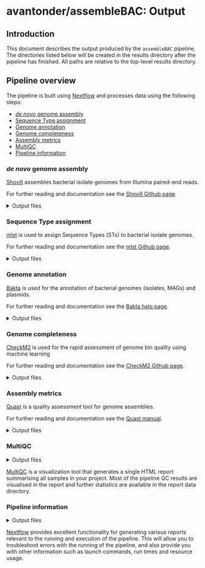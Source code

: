 # avantonder/assembleBAC: Output

## Introduction

This document describes the output produced by the `assembleBAC` pipeline. The directories listed below will be created in the results directory after the pipeline has finished. All paths are relative to the top-level results directory.

## Pipeline overview

The pipeline is built using [Nextflow](https://www.nextflow.io/) and processes data using the following steps:

* [*de novo* genome assembly](#de-novo-genome-assembly)
* [Sequence Type assignment](#sequence-type-assignment)
* [Genome annotation](#genome-annotation)
* [Genome completeness](#genome-completeness)
* [Assembly metrics](#assembly-metrics) 
* [MultiQC](#multiqc)
* [Pipeline information](#pipeline-information)

### *de novo* genome assembly

[Shovill](https://github.com/tseemann/shovill) assembles bacterial isolate genomes from Illumina paired-end reads.

For further reading and documentation see the [Shovill Github page](https://github.com/tseemann/shovill).

<details markdown="1">
<summary>Output files</summary>

- `assemblies/`
  - `*_contigs.fa`: *de novo* genome assembly in FASTA format

</details>

### Sequence Type assignment

[mlst](https://github.com/tseemann/mlst) is used to assign Sequence Types (STs) to bacterial isolate genomes.

For further reading and documentation see the [mlst Github page](https://github.com/tseemann/mlst).

<details markdown="1">
<summary>Output files</summary>

- `mlst/`
  - `*.tsv`: MLST calls in tsv format

</details>

### Genome annotation

[Bakta](https://github.com/oschwengers/bakta) is used for the annotation of bacterial genomes (isolates, MAGs) and plasmids.

For further reading and documentation see the [Bakta help page](https://bakta.readthedocs.io/en/latest/).

<details markdown="1">
<summary>Output files</summary>

- `annotation/`
  - `*.gff3`: Annotations & sequences in GFF3 format

</details>

### Genome completeness

[CheckM2](https://github.com/chklovski/CheckM2) is used for the rapid assessment of genome bin quality using machine learning

For further reading and documentation see the [CheckM2 Github page](https://github.com/chklovski/CheckM2).

<details markdown="1">
<summary>Output files</summary>

- `checkm2/`
  - `*.tsv`: CheckM2 output in tsv format
- `metadata/`
  - `checkm2_summary.tsv`: CheckM2 summary in tsv format

</details>

### Assembly metrics

[Quast](https://quast.sourceforge.net/) is a quality assessment tool for genome assemblies.

For further reading and documentation see the [Quast manual](https://quast.sourceforge.net/docs/manual.html).

<details markdown="1">
<summary>Output files</summary>

- `metadata/`
  - `transposed_report.tsv`: Quast summary in tsv format

</details>

### MultiQC

<details markdown="1">
<summary>Output files</summary>

- `multiqc/`
  - `multiqc_report.html`: a standalone HTML file that can be viewed in your web browser.
  - `multiqc_data/`: directory containing parsed statistics from the different tools used in the pipeline.
  - `multiqc_plots/`: directory containing static images from the report in various formats.

</details>

[MultiQC](http://multiqc.info) is a visualization tool that generates a single HTML report summarising all samples in your project. Most of the pipeline QC results are visualised in the report and further statistics are available in the report data directory.

### Pipeline information

<details markdown="1">
<summary>Output files</summary>

- `pipeline_info/`
  - Reports generated by Nextflow: `execution_report.html`, `execution_timeline.html`, `execution_trace.txt` and `pipeline_dag.dot`/`pipeline_dag.svg`.
  - Reports generated by the pipeline: `pipeline_report.html`, `pipeline_report.txt` and `software_versions.yml`. The `pipeline_report*` files will only be present if the `--email` / `--email_on_fail` parameter's are used when running the pipeline.
  - Reformatted samplesheet files used as input to the pipeline: `samplesheet.valid.csv`.

</details>

[Nextflow](https://www.nextflow.io/docs/latest/tracing.html) provides excellent functionality for generating various reports relevant to the running and execution of the pipeline. This will allow you to troubleshoot errors with the running of the pipeline, and also provide you with other information such as launch commands, run times and resource usage.
